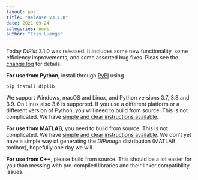 ```yaml
---
layout: post
title: "Release v3.1.0"
date: 2021-09-24
categories: news
author: "Cris Luengo"
---
```


Today *DIPlib* 3.1.0 was released. It includes some new functionality, some efficiency improvements,
and some assorted bug fixes. Pleas see the [change log](/changelogs/diplib_3.1.0.html) for details.

**For use from Python**, install through [PyPI](https://pypi.org/project/diplib/) using

    pip install diplib

We support Windows, macOS and Linux, and Python versions 3.7, 3.8 and 3.9. On Linux also 3.6 is
supported. If you use a different platform or a different version of Python, you will need to build
from source. This is not complicated. We have
[simple and clear instructions available](https://github.com/DIPlib/diplib/blob/master/INSTALL.md).

**For use from MATLAB**, you need to build from source. This is not complicated. We have
[simple and clear instructions available](https://github.com/DIPlib/diplib/blob/master/INSTALL.md).
We don't yet have a simple way of generating the *DIPimage* distribution (MATLAB toolbox), hopefully
one day we will.

**For use from C++**, please build from source. This should be a lot easier for you than messing
with pre-compiled libraries and their linker compatibility issues.
